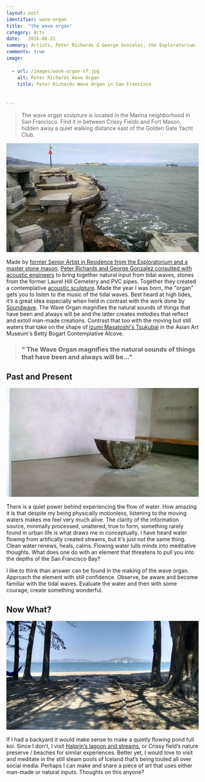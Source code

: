 ```yaml
---
layout: post
identifier: wave-organ
title:  "the wave organ"
category: Arts
date:   2016-08-21
summary: Artists, Peter Richards & George Gonzalez, the Exploratorium. San Francisco, California. May 1986
comments: true
image:

  - url: /images/wave-organ-sf.jpg
    alt: Peter Richards Wave Organ
    title: Peter Richards Wave Organ in San Francisco


---
```


> The wave organ sculpture is located in the Marina neighborhood in San Francisco. Find it in between Crissy Fields and Fort Mason, hidden away a quiet walking distance east of the Golden Gate Yacht Club.

![Wave Organ in San Francisco](/images/wave-organ-sf.jpg)

Made by [former Senior Artist in Residence from the Exploratorium and a master stone mason](http://www.exploratorium.edu/visit/wave-organ), [Peter Richards and George Gonzalez consulted with acoustic engineers](https://www.olats.org/studiolab/Peter_Richards.pdf) to bring together natural input from tidal waves, stones from the former Laurel Hill Cemetery and PVC pipes. Together they created a contemplative [acoustic sculpture](https://en.wikipedia.org/wiki/Wave_Organ). Made the year I was born, the "organ" gets you to listen to the music of the tidal waves. Best heard at high tides, it’s a great idea especially when held in contrast with the work done by [Soundwave](http://soundwavesf.com/7/material-notation/). The Wave Organ magnifies the natural sounds of things that have been and always will be and the latter creates melodies that reflect and extoll man-made creations. Contrast that too with the moving but still waters that take on the shape of [Izumi Masatoshi's Tsukubai](http://searchcollection.asianart.org/view/objects/asitem/id/24100) in the Asian Art Museum's Betty Bogart Contemplative Alcove.

> ### " The Wave Organ magnifies the natural sounds of things that have been and always will be..."


Past and Present
---

![Izumi Masatoshi's Tsukubai](/images/izumi-masatoshis-tsukubai.jpg)

There is a quiet power behind experiencing the flow of water. How amazing it is that despite my being physically motionless, listening to the moving waters makes me feel very much alive. The clarity of the information source, minimally processed, unaltered, true to form, something rarely found in urban life is what draws me in conceptually. I have heard water flowing from artifically created streams, but it's just not the same thing. Clean water renews, heals, calms. Flowing water lulls minds into meditative thoughts. What does one do with an element that threatens to pull you into the depths of the San Francisco Bay? 

I like to think than answer can be found in the making of the wave organ. Approach the element with still confidence. Observe, be aware and become familiar with the tidal waves. Evaluate the water and then with some courage, create something wonderful.

Now What? 
---

![Beach near Crissy Fields Nature Preserve](/images/crissy-field-nature-preserve.jpg)

If I had a backyard it would make sense to make a quietly flowing pond full koi. Since I don't, I visit [Halprin’s lagoon and streams](http://experiments.californiahistoricalsociety.org/lawrence-halprin-and-the-letterman-digital-arts-center/), or Crissy field’s nature preserve / beaches for similar experiences. Better yet, I would love to visit and meditate in the still steam pools of Iceland that’s being touted all over social media. Perhaps I can make and share a piece of art that uses either man-made or natural inputs. Thoughts on this anyone?